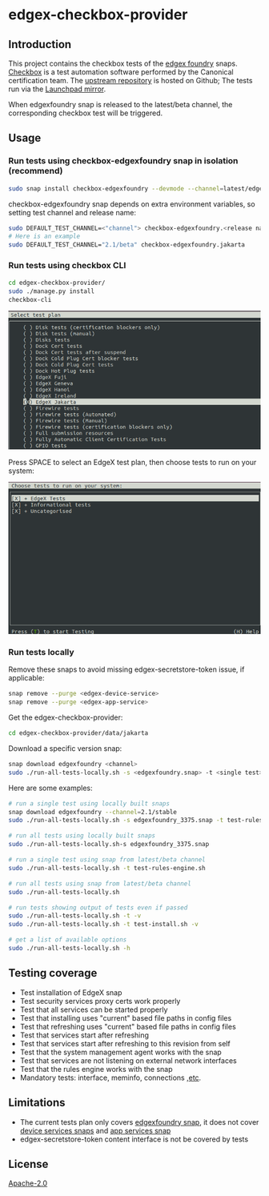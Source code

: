 # edgex-checkbox-provider

## Introduction

This project contains the checkbox tests of the [edgex foundry](https://docs.edgexfoundry.org/) snaps. 
[Checkbox](https://checkbox.readthedocs.io/en/latest/) is a test automation software performed by the Canonical certification team. 
The [upstream repository](/../../) is hosted on Github; 
The tests run via the [Launchpad mirror](https://code.launchpad.net/checkbox-provider-edgex).

When edgexfoundry snap is released to the latest/beta channel, the corresponding checkbox test will be triggered. 

## Usage
### Run tests using checkbox-edgexfoundry snap in isolation (recommend)
```bash
sudo snap install checkbox-edgexfoundry --devmode --channel=latest/edge
```
checkbox-edgexfoundry snap depends on extra environment variables, so setting test channel and release name:
```bash
sudo DEFAULT_TEST_CHANNEL=<"channel"> checkbox-edgexfoundry.<release name>
# Here is an example
sudo DEFAULT_TEST_CHANNEL="2.1/beta" checkbox-edgexfoundry.jakarta

```
### Run tests using checkbox CLI
```bash
cd edgex-checkbox-provider/
sudo ./manage.py install
checkbox-cli
```
![image-checkbox-test-plans](./assets/checkbox-test-plans.png)

Press SPACE to select an EdgeX test plan, then choose tests to run on your system:

![image-edgex-test-plan](./assets/edgex-test-plan.png)

### Run tests locally
Remove these snaps to avoid missing edgex-secretstore-token issue, if applicable:
```bash
snap remove --purge <edgex-device-service>
snap remove --purge <edgex-app-service>
```
Get the edgex-checkbox-provider:
```bash
cd edgex-checkbox-provider/data/jakarta
```
Download a specific version snap:
```bash
snap download edgexfoundry <channel>
sudo ./run-all-tests-locally.sh -s <edgexfoundry.snap> -t <single test>
```
Here are some examples:

```bash
# run a single test using locally built snaps
snap download edgexfoundry --channel=2.1/stable
sudo ./run-all-tests-locally.sh -s edgexfoundry_3375.snap -t test-rules-engine.sh
```
```bash
# run all tests using locally built snaps
sudo ./run-all-tests-locally.sh-s edgexfoundry_3375.snap
```
```bash
# run a single test using snap from latest/beta channel
sudo ./run-all-tests-locally.sh -t test-rules-engine.sh
```
```bash
# run all tests using snap from latest/beta channel
sudo ./run-all-tests-locally.sh
```
```bash
# run tests showing output of tests even if passed
sudo ./run-all-tests-locally.sh -t -v
sudo ./run-all-tests-locally.sh -t test-install.sh -v
```
```bash
# get a list of available options
sudo ./run-all-tests-locally.sh -h
```

## Testing coverage
- Test installation of EdgeX snap
- Test security services proxy certs work properly
- Test that all services can be started properly
- Test that installing uses "current" based file paths in config files
- Test that refreshing uses "current" based file paths in config files
- Test that services start after refreshing 
- Test that services start after refreshing to this revision from self
- Test that the system management agent works with the snap
- Test that services are not listening on external network interfaces
- Test that the rules engine works with the snap
- Mandatory tests: interface, meminfo, connections ,[etc](./units/test-plan.pxu#L113).

## Limitations
- The current tests plan only covers [edgexfoundry snap](https://github.com/edgexfoundry/edgex-go/tree/main/snap), it does not cover [device services snaps](https://github.com/edgexfoundry/edgex-docs/blob/main/docs_src/getting-started/Ch-GettingStartedSnapUsers.md#device-service-snaps) and [app services snap](https://github.com/edgexfoundry/app-service-configurable/tree/main/snap)
- edgex-secretstore-token content interface is not be covered by tests

## License
[Apache-2.0](LICENSE)
